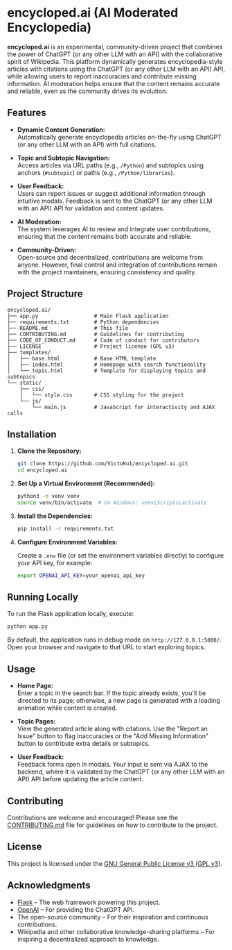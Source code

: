# encycloped.ai (AI Moderated Encyclopedia)

**encycloped.ai** is an experimental, community-driven project that combines the power of ChatGPT (or any other LLM with an API) with the collaborative spirit of Wikipedia. This platform dynamically generates encyclopedia-style articles with citations using the ChatGPT (or any other LLM with an API) API, while allowing users to report inaccuracies and contribute missing information. AI moderation helps ensure that the content remains accurate and reliable, even as the community drives its evolution.

## Features

- **Dynamic Content Generation:**  
  Automatically generate encyclopedia articles on-the-fly using ChatGPT (or any other LLM with an API) with full citations.

- **Topic and Subtopic Navigation:**  
  Access articles via URL paths (e.g., `/Python`) and subtopics using anchors (`#subtopic`) or paths (e.g., `/Python/libraries`).

- **User Feedback:**  
  Users can report issues or suggest additional information through intuitive modals. Feedback is sent to the ChatGPT (or any other LLM with an API) API for validation and content updates.

- **AI Moderation:**  
  The system leverages AI to review and integrate user contributions, ensuring that the content remains both accurate and reliable.

- **Community-Driven:**  
  Open-source and decentralized, contributions are welcome from anyone. However, final control and integration of contributions remain with the project maintainers, ensuring consistency and quality.

## Project Structure

```plaintext
encycloped.ai/
├── app.py                  # Main Flask application
├── requirements.txt        # Python dependencies
├── README.md               # This file
├── CONTRIBUTING.md         # Guidelines for contributing
├── CODE_OF_CONDUCT.md      # Code of conduct for contributors
├── LICENSE                 # Project license (GPL v3)
├── templates/
│   ├── base.html           # Base HTML template
│   ├── index.html          # Homepage with search functionality
│   └── topic.html          # Template for displaying topics and subtopics
└── static/
    ├── css/
    │   └── style.css       # CSS styling for the project
    └── js/
        └── main.js         # JavaScript for interactivity and AJAX calls
```

## Installation

1. **Clone the Repository:**

   ```bash
   git clone https://github.com/VictoKu1/encycloped.ai.git
   cd encycloped.ai
   ```

2. **Set Up a Virtual Environment (Recommended):**

   ```bash
   python3 -m venv venv
   source venv/bin/activate  # On Windows: venv\Scripts\activate
   ```

3. **Install the Dependencies:**

   ```bash
   pip install -r requirements.txt
   ```

4. **Configure Environment Variables:**

   Create a `.env` file (or set the environment variables directly) to configure your API key, for example:

   ```bash
   export OPENAI_API_KEY=your_openai_api_key
   ```

## Running Locally

To run the Flask application locally, execute:

```bash
python app.py
```

By default, the application runs in debug mode on `http://127.0.0.1:5000/`. Open your browser and navigate to that URL to start exploring topics.

## Usage

- **Home Page:**  
  Enter a topic in the search bar. If the topic already exists, you'll be directed to its page; otherwise, a new page is generated with a loading animation while content is created.

- **Topic Pages:**  
  View the generated article along with citations. Use the "Report an Issue" button to flag inaccuracies or the "Add Missing Information" button to contribute extra details or subtopics.

- **User Feedback:**  
  Feedback forms open in modals. Your input is sent via AJAX to the backend, where it is validated by the ChatGPT (or any other LLM with an API) API before updating the article content.

## Contributing

Contributions are welcome and encouraged! Please see the [CONTRIBUTING.md](CONTRIBUTING.md) file for guidelines on how to contribute to the project.

## License

This project is licensed under the [GNU General Public License v3 (GPL v3)](LICENSE).

## Acknowledgments

- [Flask](https://flask.palletsprojects.com/) – The web framework powering this project.
- [OpenAI](https://openai.com/) – For providing the ChatGPT API.
- The open-source community – For their inspiration and continuous contributions.
- Wikipedia and other collaborative knowledge-sharing platforms – For inspiring a decentralized approach to knowledge.








